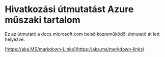 # <a name="linking-guidance-for-azure-technical-content"></a>Hivatkozási útmutatást Azure műszaki tartalom

Ez az útmutató a docs.microsoft.com belső közreműködői útmutató át lett helyezve.

[https://aka.MS/markdown-Links](https://aka.ms/markdown-links)
